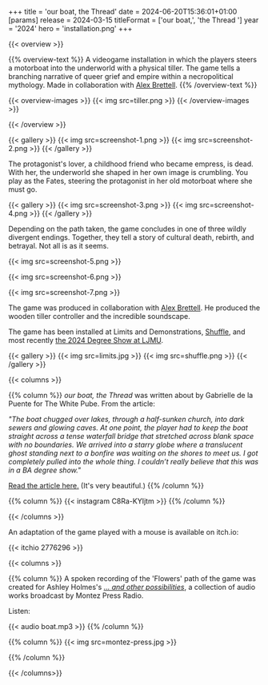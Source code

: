 +++
title = 'our boat, the Thread'
date = 2024-06-20T15:36:01+01:00
[params]
    release = 2024-03-15
    titleFormat = ['our boat,', 'the Thread ']
    year = '2024'
    hero = 'installation.png'
+++

{{< overview >}}

{{% overview-text %}}
A videogame installation in which the players steers a motorboat into the underworld with a physical tiller. The game tells a branching narrative of queer grief and empire within a necropolitical mythology. Made in collaboration with [Alex Brettell](https://www.instagram.com/folkvutur/).
{{% /overview-text %}}

{{< overview-images >}}
{{< img src=tiller.png >}}
{{< /overview-images >}}

{{< /overview >}}

{{< gallery >}}
{{< img src=screenshot-1.png >}}
{{< img src=screenshot-2.png >}}
{{< /gallery >}}

The protagonist's lover, a childhood friend who became empress, is dead. With her, the underworld she shaped in her own image is crumbling. You play as the Fates, steering the protagonist in her old motorboat where she must go.

{{< gallery >}}
{{< img src=screenshot-3.png >}}
{{< img src=screenshot-4.png >}}
{{< /gallery >}}

Depending on the path taken, the game concludes in one of three wildly divergent endings. Together, they tell a story of cultural death, rebirth, and betrayal. Not all is as it seems.

{{< img src=screenshot-5.png >}}

{{< img src=screenshot-6.png >}}

{{< img src=screenshot-7.png >}}

The game was produced in collaboration with [Alex Brettell](https://www.instagram.com/folkvutur/). He produced the wooden tiller controller and the incredible soundscape.

The game has been installed at Limits and Demonstrations, [Shuffle](https://shuffleshuffleshuffle.co.uk/), and most recently [the 2024 Degree Show at LJMU](https://lsad.co.uk/students/ada-null/). 

{{< gallery >}}
{{< img src=limits.jpg >}}
{{< img src=shuffle.png >}}
{{< /gallery >}}

{{< columns >}}

{{% column %}}
*our boat, the Thread* was written about by Gabrielle de la Puente for The White Pube. From the article:

*"The boat chugged over lakes, through a half-sunken church, into dark sewers and glowing caves. At one point, the player had to keep the boat straight across a tense waterfall bridge that stretched across blank space with no boundaries. We arrived into a starry globe where a translucent ghost standing next to a bonfire was waiting on the shores to meet us. I got completely pulled into the whole thing. I couldn’t really believe that this was in a BA degree show."*

[Read the article here.](https://thewhitepube.co.uk/texts/2024/ljmu-degree-show/) (It's very beautiful.)
{{% /column %}}

{{% column %}}
{{< instagram C8Ra-KYIjtm >}}
{{% /column %}}

{{< /columns >}}

An adaptation of the game played with a mouse is available on itch.io:

{{< itchio 2776296 >}}

{{< columns >}}

{{% column %}}
A spoken recording of the 'Flowers' path of the game was created for Ashley Holmes's [*... and other possibilities*](https://radio.montezpress.com/#/show/3389), a collection of audio works broadcast by Montez Press Radio.

Listen:

{{< audio boat.mp3 >}}
{{% /column %}}

{{% column %}}
{{< img src=montez-press.jpg >}}

{{% /column %}}

{{< /columns>}}

